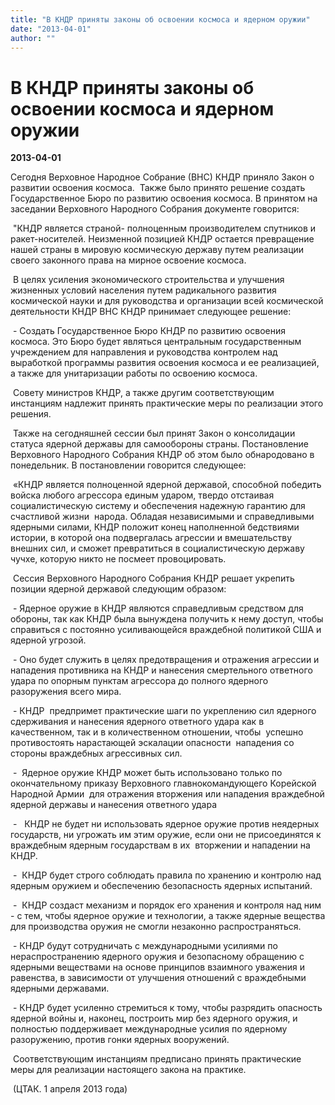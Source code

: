 ```yaml
---
title: "В КНДР приняты законы об освоении космоса и ядерном оружии"
date: "2013-04-01"
author: ""
---
```


# В КНДР приняты законы об освоении космоса и ядерном оружии

**2013-04-01** 

Сегодня Верховное Народное Собрание (ВНС) КНДР приняло Закон о развитии освоения космоса.  Также было принято решение создать Государственное Бюро по развитию освоения космоса. В принятом на заседании Верховного Народного Собрания документе говорится:

 "КНДР является страной- полноценным производителем спутников и ракет-носителей. Неизменной позицией КНДР остается превращение нашей страны в мировую космическую державу путем реализации своего законного права на мирное освоение космоса.

 В целях усиления экономического строительства и улучшения жизненных условий населения путем радикального развития космической науки и для руководства и организации всей космической деятельности КНДР ВНС КНДР принимает следующее решение:

 - Создать Государственное Бюро КНДР по развитию освоения космоса. Это Бюро будет являться центральным государственным учреждением для направления и руководства контролем над выработкой программы развития освоения космоса и ее реализацией, а также для унитаризации работы по освоению космоса.

 Совету министров КНДР, а также другим соответствующим инстанциям надлежит принять практические меры по реализации этого решения.

 Также на сегодняшней сессии был принят Закон о консолидации статуса ядерной державы для самообороны страны. Постановление Верховного Народного Собрания КНДР об этом было обнародовано в понедельник. В постановлении говорится следующее:

 «КНДР является полноценной ядерной державой, способной победить войска любого агрессора единым ударом, твердо отстаивая социалистическую систему и обеспечения надежную гарантию для счастливой жизни  народа. Обладая независимыми и справедливыми ядерными силами, КНДР положит конец наполненной бедствиями истории, в которой она подвергалась агрессии и вмешательству внешних сил, и сможет превратиться в социалистическую державу чучхе, которую никто не посмеет провоцировать.

 Сессия Верховного Народного Собрания КНДР решает укрепить позиции ядерной державой следующим образом:

 - Ядерное оружие в КНДР являются справедливым средством для обороны, так как КНДР была вынуждена получить к нему доступ, чтобы справиться с постоянно усиливающейся враждебной политикой США и ядерной угрозой.

 - Оно будет служить в целях предотвращения и отражения агрессии и нападения противника на КНДР и нанесения смертельного ответного удара по опорным пунктам агрессора до полного ядерного разоружения всего мира.

 - КНДР  предпримет практические шаги по укреплению сил ядерного сдерживания и нанесения ядерного ответного удара как в качественном, так и в количественном отношении, чтобы  успешно противостоять нарастающей эскалации опасности  нападения со стороны враждебных агрессивных сил.

 -  Ядерное оружие КНДР может быть использовано только по окончательному приказу Верховного главнокомандующего Корейской Народной Армии  для отражения вторжения или нападения враждебной ядерной державы и нанесения ответного удара

 -   КНДР не будет ни использовать ядерное оружие против неядерных государств, ни угрожать им этим оружие, если они не присоединятся к враждебным ядерным государствам в их  вторжении и нападении на КНДР.

 -  КНДР будет строго соблюдать правила по хранению и контролю над ядерным оружием и обеспечению безопасность ядерных испытаний.

 -  КНДР создаcт механизм и порядок его хранения и контроля над ним - с тем, чтобы ядерное оружие и технологии, а также ядерные вещества для производства оружия не смогли незаконно распространяться.

 - КНДР будут сотрудничать с международными усилиями по нераспространению ядерного оружия и безопасному обращению с ядерными веществами на основе принципов взаимного уважения и равенства, в зависимости от улучшения отношений с враждебными ядерными державами.

 - КНДР будет усиленно стремиться к тому, чтобы разрядить опасность ядерной войны и, наконец, построить мир без ядерного оружия, и полностью поддерживает международные усилия по ядерному разоружению, против гонки ядерных вооружений.

 Соответствующим инстанциям предписано принять практические меры для реализации настоящего закона на практике.

 (ЦТАК. 1 апреля 2013 года)